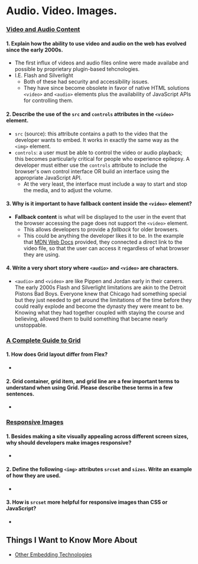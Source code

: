# Audio. Video. Images.
### [Video and Audio Content](https://developer.mozilla.org/en-US/docs/Learn/HTML/Multimedia_and_embedding/Video_and_audio_content)

#### 1. Explain how the ability to use video and audio on the web has evolved since the early 2000s.
- The first influx of videos and audio files online were made availabe and possible by proprietary plugin-based tehcnologies. 
- I.E. Flash and Silverlight
  * Both of these had security and accessibility issues.
  * They have since become obsolete in favor of native HTML solutions `<video>` and `<audio>` elements plus the availability of JavaScript APIs for controlling them.


#### 2. Describe the use of the `src` and `controls` attributes in the `<video>` element.
- `src` (source): this attribute contains a path to the video that the developer wants to embed. It works in exactly the same way as the `<img>` element.
- `controls`: a user must be able to control the video or audio playback; this becomes particularly critical for people who experience epilepsy. A developer must either use the `controls` attribute to include the browser's own control interface OR build an interface using the appropriate JavaScript API. 
  * At the very least, the interface must include a way to start and stop the media, and to adjust the volume.

#### 3. Why is it important to have **fallback content** inside the `<video>` element?
- **Fallback content** is what will be displayed to the user in the event that the browser accessing the page does not support the `<video>` element. 
  * This allows developers to provide a *fallback* for older browsers. 
  * This could be anything the developer likes it to be. In the example that [MDN Web Docs](https://developer.mozilla.org/en-US/docs/Learn/HTML/Multimedia_and_embedding/Video_and_audio_content#video_and_audio_on_the_web) provided, they connected a direct link to the video file, so that the user can access it regardless of what browser they are using.

#### 4. Write a very short story where `<audio>` and `<video>` are characters.
- `<audio>` and `<video>` are like Pippen and Jordan early in their careers. The early 2000s Flash and Silverlight limitations are akin to the Detroit Pistons Bad Boys. Everyone knew that Chicago had something special but they just needed to get around the limitations of the time before they could really explode and become the dynasty they were meant to be. Knowing what they had together coupled with staying the course and believing, allowed them to build something that became nearly unstoppable. 



### [A Complete Guide to Grid](https://css-tricks.com/snippets/css/complete-guide-grid/)

#### 1. How does Grid layout differ from Flex?
-

#### 2. Grid container, grid item, and grid line are a few important terms to understand when using Grid. Please describe these terms in a few sentences.
- 



### [Responsive Images](https://developer.mozilla.org/en-US/docs/Learn/HTML/Multimedia_and_embedding/Responsive_images)

#### 1. Besides making a site visually appealing across different screen sizes, why should developers make images responsive?
-

#### 2. Define the following `<img>` attributes `srcset` and `sizes`. Write an example of how they are used.
-

#### 3. How is `srcset` more helpful for responsive images than CSS or JavaScript?
- 



## Things I Want to Know More About
- [Other Embedding Technologies](https://developer.mozilla.org/en-US/docs/Learn/HTML/Multimedia_and_embedding/Other_embedding_technologies)

